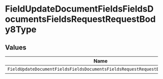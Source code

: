 # FieldUpdateDocumentFieldsFieldsDocumentsFieldsRequestRequestBody8Type


## Values

| Name                                                                          | Value                                                                         |
| ----------------------------------------------------------------------------- | ----------------------------------------------------------------------------- |
| `FieldUpdateDocumentFieldsFieldsDocumentsFieldsRequestRequestBody8TypeNumber` | NUMBER                                                                        |